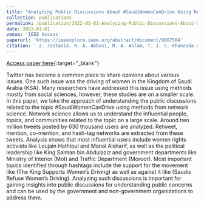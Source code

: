 ```yaml
---
title: "Analyzing Public Discussions About #SaudiWomenCanDrive Using Network Science"
collection: publications
permalink: /publication/2022-01-01-Analyzing-Public-Discussions-About-SaudiWomenCanDrive-Using-Network-Science
date: 2022-01-01
venue: 'IEEE Access'
paperurl: 'https://ieeexplore.ieee.org/abstract/document/9667504'
citation: ' Z. Jastania, R. A. Abbasi, M. A. Aslam, T. J. S. Khanzada and K. M. Ghori, "Analyzing Public Discussions About &#x0023;SaudiWomenCanDrive Using Network Science," in IEEE Access, vol. 10, pp. 4739-4749, 2022, doi: 10.1109/ACCESS.2021.3140073.'
---
```

[Access paper here](https://ieeexplore.ieee.org/abstract/document/9667504){:target="_blank"}

Twitter has become a common place to share opinions about various issues. One such issue was the driving of women in the Kingdom of Saudi Arabia (KSA). Many researchers have addressed this issue using methods mostly from social sciences, however, these studies are on a smaller scale. In this paper, we take the approach of understanding the public discussions related to the topic &#x0023;SaudiWomenCanDrive using methods from network science. Network science allows us to understand the influential people, topics, and communities related to the topic on a large scale. Around two million tweets posted by 630 thousand users are analyzed. Retweet, mention, co-mention, and hash-tag networks are extracted from these tweets. Analysis shows that most influential users include women rights activists like Loujain Hathloul and Manal Alsharif, as well as the political leadership like King Salman bin Abdulaziz and government departments like Ministry of Interior (MoI) and Traffic Department (Moroor). Most important topics identified through hashtags include the support for the movement like (The King Supports Women’s Driving) as well as against it like (Saudis Refuse Women’s Driving). Analyzing such discussions is important for gaining insights into public discussions for understanding public concerns and can be used by the government and non-government organizations to address them.